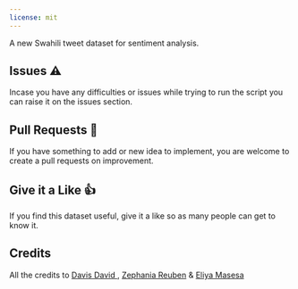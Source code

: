 ```yaml
---
license: mit
---
```

A new Swahili tweet dataset for sentiment analysis.


## Issues ⚠️

Incase you have any difficulties or issues while trying to run the script
you can raise it on the issues section. 

## Pull Requests 🔧

If you have something to add or new idea to implement, you are welcome to create a pull requests on improvement.

## Give it a Like 👍

If you find this dataset useful, give it a like so as many people can get to know it.

## Credits 

All the credits to [Davis David ](https://twitter.com/Davis_McDavid),  [Zephania Reuben](https://twitter.com/nsomazr) & [Eliya Masesa](https://twitter.com/eliya_masesa)